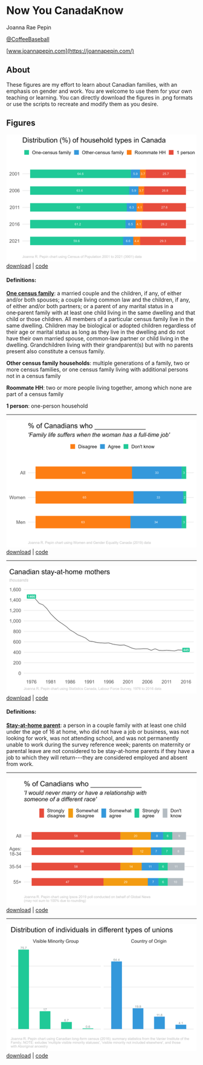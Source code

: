 # Now You CanadaKnow

Joanna Rae Pepin

[\@CoffeeBaseball](https://sciences.social/@CoffeeBaseball)

[www.joannapepin.com](https://joannapepin.com/)

## About

These figures are my effort to learn about Canadian families, with an emphasis on gender and work. You are welcome to use them for your own teaching or learning. You can directly download the figures in .png formats or use the scripts to recreate and modify them as you desire.

## Figures

![Distribution (%) of Household Types in Canada](https://github.com/jrpepin/Now-You-CanadaKnow/blob/main/figs/hh.png?raw=true) [download](https://github.com/jrpepin/Now-You-CanadaKnow/blob/main/figs/hh.png) \| [code](https://github.com/jrpepin/Now-You-CanadaKnow/blob/main/R/households.R)

#### Definitions:

[**One census family**](https://www12.statcan.gc.ca/census-recensement/2021/ref/dict/az/Definition-eng.cfm?ID=fam004): a married couple and the children, if any, of either and/or both spouses; a couple living common law and the children, if any, of either and/or both partners; or a parent of any marital status in a one‑parent family with at least one child living in the same dwelling and that child or those children. All members of a particular census family live in the same dwelling. Children may be biological or adopted children regardless of their age or marital status as long as they live in the dwelling and do not have their own married spouse, common‑law partner or child living in the dwelling. Grandchildren living with their grandparent(s) but with no parents present also constitute a census family.

**Other census family households**: multiple generations of a family, two or more census families, or one census family living with additional persons not in a census family

**Roommate HH**: two or more people living together, among which none are part of a census family

**1 person**: one-person household
  
------------------------------------------------------------------------
  
![% of Canadians who agree/disagree/dk if family life suffers when the woman has a full-time job](https://github.com/jrpepin/Now-You-CanadaKnow/blob/main/figs/famsuffer.png?raw=true) [download](https://github.com/jrpepin/Now-You-CanadaKnow/blob/main/figs/famsuffer.png) \| [code](https://github.com/jrpepin/Now-You-CanadaKnow/blob/main/R/familysuffers.R)
  
------------------------------------------------------------------------
  
![Canadian stay-at-home mothers](https://github.com/jrpepin/Now-You-CanadaKnow/blob/main/figs/sahmom.png?raw=true) [download](https://github.com/jrpepin/Now-You-CanadaKnow/blob/main/figs/sahmom.png) \| [code](https://github.com/jrpepin/Now-You-CanadaKnow/blob/main/R/sahmom.R)

#### Definitions:

[**Stay-at-home parent**](https://www150.statcan.gc.ca/n1/pub/11-630-x/11-630-x2016007-eng.htm#def1): a person in a couple family with at least one child under the age of 16 at home, who did not have a job or business, was not looking for work, was not attending school, and was not permanently unable to work during the survey reference week; parents on maternity or parental leave are not considered to be stay-at-home parents if they have a job to which they will return---they are considered employed and absent from work.
  
------------------------------------------------------------------------

![Attitudes about mixed-race relationships](https://github.com/jrpepin/Now-You-CanadaKnow/blob/main/figs/marrace.png?raw=true) [download](https://github.com/jrpepin/Now-You-CanadaKnow/blob/main/figs/marrace.png) \| [code](https://github.com/jrpepin/Now-You-CanadaKnow/blob/main/R/marrace.R)
  
------------------------------------------------------------------------
![Distribution of individuals in different types of unions](https://github.com/jrpepin/Now-You-CanadaKnow/blob/main/figs/mixed.png?raw=true) 
[download](https://github.com/jrpepin/Now-You-CanadaKnow/blob/main/figs/mixed.png) \| [code](https://github.com/jrpepin/Now-You-CanadaKnow/blob/main/R/mixed.R)
